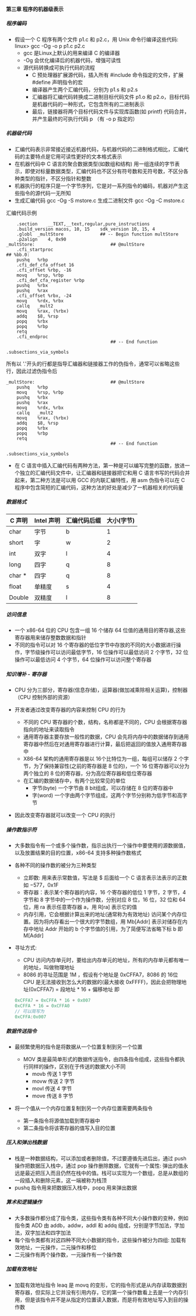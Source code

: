#### 第三章 程序的机器级表示

#####	程序编码

* 假设一个 C 程序有两个文件 p1.c 和 p2.c，用 Unix 命令行编译这些代码: linux> gcc -Og -o p p1.c p2.c
  * gcc 是Linux上默认的用来编译 C 的编译器
  * -Og 会优化编译后的机器代码，增强可读性
  * 源代码转换成可执行代码的流程
    * C 预处理器扩展源代码，插入所有 #include 命令指定的文件，扩展 #define 声明指令的宏
    * 编译器产生两个汇编代码，分别为 p1.s 和 p2.s
    * 汇编器将汇编代码转换成二进制目标代码文件 p1.o 和 p2.o，目标代码是机器代码的一种形式，它包含所有的二进制表示
    * 最后，链接器将两个目标代码文件与实现库函数(如 printf) 代码合并，并产生最终的可执行代码 p （有 -o p 指定的）

##### 机器级代码

* 汇编代码表示非常接近接近机器代码，与机器代码的二进制格式相比，汇编代码的主要特点是它用可读性更好的文本格式表示
* 在机器代码中 C 语言的聚合数据类型(如数组和结构) 用一组连续的字节表示，即使对标量数据类型，汇编代码也不区分有符号数和无符号数，不区分各种类型的指针，不区分指针和整数
* 机器执行的程序只是一个字节序列，它是对一系列指令的编码，机器对产生这些指令的源代码一无所知
* 生成汇编代码 gcc -Og -S mstore.c  生成二进制文件 gcc -Og -C mstore.c

汇编代码示例

```
	.section	__TEXT,__text,regular,pure_instructions
	.build_version macos, 10, 15	sdk_version 10, 15, 4
	.globl	_multStore              ## -- Begin function multStore
	.p2align	4, 0x90
_multStore:                             ## @multStore
	.cfi_startproc
## %bb.0:
	pushq	%rbp
	.cfi_def_cfa_offset 16
	.cfi_offset %rbp, -16
	movq	%rsp, %rbp
	.cfi_def_cfa_register %rbp
	pushq	%rbx
	pushq	%rax
	.cfi_offset %rbx, -24
	movq	%rdx, %rbx
	callq	_mult2
	movq	%rax, (%rbx)
	addq	$8, %rsp
	popq	%rbx
	popq	%rbp
	retq
	.cfi_endproc
                                        ## -- End function

.subsections_via_symbols
```

所有以 '.'开头的行都是指导汇编器和链接器工作的伪指令，通常可以省略这些行，因此过滤伪指令后

```
_multStore:                             ## @multStore
	pushq	%rbp
	movq	%rsp, %rbp
	pushq	%rbx
	pushq	%rax
	movq	%rdx, %rbx
	callq	_mult2
	movq	%rax, (%rbx)
	addq	$8, %rsp
	popq	%rbx
	popq	%rbp
	retq
                                        ## -- End function

.subsections_via_symbols
```

* 在 C 语言中插入汇编代码有两种方法，第一种是可以编写完整的函数，放进一个独立的汇编代码文件中，让汇编器和链接器把它和用 C 语言书写的代码合并起来，第二种方法是可以用 GCC 的内联汇编特性，用 asm 伪指令可以在 C 程序中包含简短的汇编代码，这种方法的好处是减少了一机器相关的代码量

##### 数据格式

| C 声明 | Intel 声明 | 汇编代码后缀 | 大小(字节) |
| ------ | ---------- | ------------ | ---------- |
| char   | 字节       | b            | 1          |
| short  | 字         | w            | 2          |
| int    | 双字       | l            | 4          |
| long   | 四字       | q            | 8          |
| char * | 四字       | q            | 8          |
| float  | 单精度     | s            | 4          |
| Double | 双精度     | l            | 8          |



##### 访问信息

* 一个 x86-64 位的 CPU 包含一组 16 个储存 64 位值的通用目的寄存器,这些寄存器用来储存整数数据和指针
* 不同的指令可以对 16 个寄存器的低位字节中存放的不同的大小数据进行操作，字节级操作可以访问最低字节，16 位操作可以最低访问 2 个字节，32 位操作可以最低访问 4 个字节，64 位操作可以访问整个寄存器



##### 知识增补 - 寄存器

* CPU 分为三部分，寄存器(信息存储)，运算器(做加减乘除相关运算)，控制器（CPU 控制外部的资源）

* 开发者通过改变寄存器的内容来控制 CPU 的行为

  * 不同的 CPU 寄存器的个数，结构，名称都是不同的，CPU 会根据寄存器指向的地址来读取指令
  * 通用寄存器主要存放一般性的数据，CPU 会先将内存中的数据储存到通用寄存器中然后在对通用寄存器进行计算，最后把返回的值放入通用寄存器中
  * X86-64 架构的通用寄存器是以 16个比特位为一组，每组可以储存 2 个字节，为了保持兼容性(之前的寄存器是 8 位的)，一个 16 位寄存器可以分为两个独立的 8 位的寄存器，分为高位寄存器和低位寄存器
  * 在汇编的数据储存中，有两个比较常见的单位
    * 字节(byte) 一个字节由 8 bit组成，可以存储在 8 位的寄存器中
    * 字(word) 一个字由两个字节组成，这两个字节分别称为低字节和高字节

  

* 因此改变寄存器就可以改变一个 CPU 的执行



##### 操作数指示符

* 大多数指令有一个或多个操作数，指示出执行一个操作中要使用的源数据值，以及放置结果的目的位置，x86-64 支持多种操作数格式
* 各种不同的操作数的被分为三种类型
  * 立即数: 用来表示常数值，写法是 $ 后面给一个 C 语言表示法表示的正数如 $-577 ，$0x1F
  * 寄存器：表示某个寄存器的内容，16 个寄存器的低位 1 字节，2 字节，4 字节和 8 字节中的一个作为操作数，分别对应 8 位，16 位，32 位和 64 位，用 ra 表示任意寄存器 a，用 R[ra] 表示它的值
  * 内存引用，它会根据计算出来的地址(通常称为有效地址) 访问某个内存位置。因为将内存看出一个很大的字节数组，用 Mb[Addr] 表示对储存在内存中地址 Addr 开始的 b 个字节值的引用，为了简便写法省略下标 b 即 M[Addr]

* 寻址方式:

  * CPU 访问内存单元时，要给出内存单元的地址，所有的内存单元都有唯一的地址，叫做物理地址
  * 8086 的寻址范围是 1M ，假设有个地址是 0xCFFA7，8086 的 16位 CPU 是无法接收到怎么大的数据的(最大接收 0xFFFF)，因此会把物理地址(0xCFFA7) = 段地址 * 16 + 偏移地址 即

  ```c
  0xCFFA7 = 0xCFFA * 16 + 0x007
  0xCFFA * 16 = 0xCFFA0	
  // 可以简写为
  0xCFFA:0x007
  ```


##### 数据传送指令

* 最频繁使用的指令是将数据从一个位置复制到另一个位置
  * MOV 类是最简单形式的数据传送指令，由四条指令组成，这些指令都执行同样的操作，区别在于传送的数据大小不同
    * movb		传送 1 字节
    * movw       传送 2 字节
    * movl         传送 4 字节
    * move        传送 8 字节

* 将一个值从一个内存位置复制到另一个内存位置需要两条指令
  * 第一条指令将源值加载到寄存器中
  * 第二条指令将该寄存器的值写入目的位置



##### 压入和弹出栈数据

* 栈是一种数据结构，可以添加或者删除值，不过要遵循先进后出，通过 push 操作把数据压入栈中，通过 pop 操作删除数据，它就有一个属性: 弹出的值永远是最近把压入而且仍然在栈中的值。栈可以实现为一个数组，总是从数组的一段插入和删除元素，这一端被称为栈顶
* pushq 指令用来把数据压入栈中，popq 用来弹出数据

##### 算术和逻辑操作

* 大多数操作都分成了指令类，这些指令类有各种不同大小操作数的变种，例如 指令类 ADD 由 addb，addw，addl 和 addq 组成，分别是字节加法，字加法，双字加法和四字加法
* 每个指令类都有对这四种不同大小数据的指令，这些操作被分为四组: 加载有效地址，一元操作，二元操作和移位
* 二元操作有两个操作数，一元操作有一个操作数

##### 加载有效地址

* 加载有效地址指令 leaq 是 movq 的变形，它的指令形式是从内存读取数据到寄存器，但实际上它并没有引用内存，它的第一个操作数看上去是一个内存引用，但是该指令并不是从指定的位置读入数据，而是将有效地址写入到目的操作数















